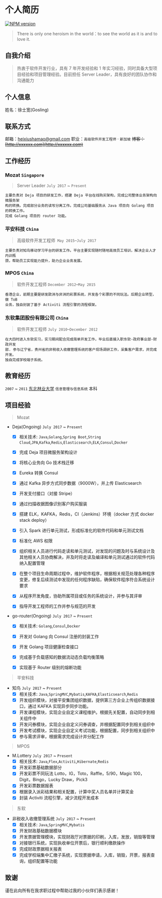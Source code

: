 # 个人简历
[![NPM version](https://badge.fury.io/js/yangjunlong.png)](http://badge.fury.io/js/yangjunlong)
> There is only one heroism in the world：to see the world as it is and to love it.

## 自我介绍
> 热衷于软件开发行业，具有 7 年开发经验和 1 年实习经验，同时具备大型项目经验和项目管理经验。目前担任 Server Leader，具有良好的团队协作和沟通能力

## 个人信息
姓名：徐士宽(Gosling)

## 联系方式
邮箱：heixiushamao@gmail.com
职业：`高级软件开发工程师` · `新加坡`
<del>博客：[http://xxxxxx.com](http://xxxxxx.com)</del>
## 工作经历

### Mozat `Singapore`
> Server Leader `July 2017` ~ `Present`
```
主要负责对 Deja 项目的研发工作，搭建 Deja 平台在线购买架构，完成公司整体业务架构向微服务架
构的转换。完成部分业务的读写分离工作。完成公司基础服务从 Java 项目向 Golang 项目的转换工作。
完成 Golang 项目的 router 功能。
```
### 平安科技 `China`
> 高级软件开发工程师` May 2015`–`July 2017`
```
主要负责对知鸟移动学习平台的研发工作。平台主要实现随时随地高效员工培训，解决企业人才内训瓶
颈，帮助员工实现能力提升，助力企业业务发展。
```

### MPOS `China`
> 软件开发工程师 `December 2012`–`May 2015`
```
香港企业，前期主要是研发欧洲与非洲的彩票系统，开发各个彩票的不同玩法。后期企业转型，做 ToB
业务，独自封装了基于 Activiti 流程引擎的流程框架。
```

### 东软集团股份有限公司 `China`
> 软件开发工程师 `July 2010`–`December 2012`
```
在大四时进入东软实习，实习期间配合完成简单开发工作，毕业后直接入职东软-政府事业部-财政开发
部. 参与辽宁省，贵州省的非税收入收缴管理系统的客户现场调研工作，采集客户需求，并完成开发。
独自完成学校端子系统。
```

## 教育经历

 `2007` ~ `2011` [东北林业大学](https://www.nefu.edu.cn/) `信息管理与信息系统` 本科

## 项目经验

> Mozat

- Deja(Ongoing) `July 2017` ~ `Present`
  - [x] 相关技术: `Java`,`Golang`,`Spring Boot`,`String Cloud`,`JPA`,`Kafka`,`Redis`,`Elasticsearch`,`ELK`,`Consul`,`Docker`
  - [x] 完成 Deja 项目微服务架构设计
  - [x] 将核心业务向 Go 技术栈迁移
  - [x] Eureka 转换 Consul
  - [x] 通过 Kafka 异步方式同步数据（9000W），并上传 Elasticsearch
  - [x] 开发支付接口（对接 Stripe）
  - [x] 通过扫描收据图像识别客户购买服装
  - [x] 搭建 ELK，KAFKA，Redis，CI（Jenkins）环境（docker 方式 docker stack deploy）
  - [x] 引入 Spark 进行单元测试，形成标准化的软件代码和单元测试文档
  - [x] 标准化 AWS 权限
  - [x] 组织相关人员进行代码走读和单元测试，对发现的问题及时与系统设计及其他相关人员协商解决，并及时将走读及编译和单元测试通过的软件代码纳入配置管理
  - [x] 在整个项目生命周期过程中，维护软件程序，根据相关规范处理各种程序变更，修复后续测试中发现的任何程序缺陷，确保软件程序符合系统设计要求
  - [x] 从程序开发角度，协助所属项目或任务的系统设计，并参与其评审
  - [x] 指导开发工程师的工作并参与规范的开发


- go-router(Ongoing) `July 2017` ~ `Present`
  - [x] 相关技术: `Golang`,`Consul`,`Docker`
  - [x] 开发对 Golang 向 Consul 注册的封装工作
  - [x] 开发 Golang 项目健康检查接口
  - [x] 完成基于负载感知的数据流动态负载均衡策略
  - [x] 实现基于 Router 级别的熔断功能


> 平安科技

- 知鸟 `July 2017` ~ `Present`
  - [x] 相关技术: `Java`,`SpringMVC`,`Mybatis`,`KAFKA`,`Elasticsearch`,`Redis`
  - [x] 开发组织模块，对接平安集团组织数据，提供第三方企业上传组织数据接口，通过 KAFKA 实现异步同步功能。
  - [x] 开发课程模块，实现企业自定义课程维护。根据先关配置，自动同步到相关组件中
  - [x] 开发问券模块，实现企业自定义问券调查，并根据配置同步到相关组织中
  - [x] 开发考试模块，实现企业自定义考试功能，根据配置，同步到相关组织中
  - [x] 参与需求评审，根据需求完成设计并分配工作

> MPOS

- M.Lottery `July 2017` ~ `Present`
  - [x] 相关技术: `Java`,`Flex`,`Activiti`,`Hibernate`,`Redis`
  - [x] 开发彩票基础数据部分
  - [x] 开发彩票不同玩法 Lotto，IG，Toto，Raffle，5/90，Magic 100，Digit，Bingo，Lucky Draw，Pick3
  - [x] 开发彩票数据报表
  - [x] 根据录入派彩结果和相关配置，计算中奖人员名单并计算奖金
  - [x] 封装 Activiti 流程引擎，减少流程开发成本

> 东软

- 非税收入收缴管理系统 `July 2017` ~ `Present`
  - [x] 相关技术: `Java`,`SpringMVC`,`Mybatis`
  - [x] 开发财政基础数据模块
  - [x] 开发票据管理模块，实现财政厅对票据的印刷，入库，发放，销毁等管理
  - [x] 对接银行系统，实现执收单位开票后，银行顺利缴款操作
  - [x] 完成财政票据相关报表
  - [x] 完成学校端集中汇缴子系统，实现票据申请，入库，销毁，开票，报表查询，组织配置等功能

## 致谢
谨在此向所有在我求职过程中帮助过我的小伙伴们表示感谢！
  
<!-- ## 最后
如果你觉得我的简历还不错的话，通过支付宝打赏我

<img src="https://raw.githubusercontent.com/yangjunlong/resume/master/assets/weixin.jpg" alt="微信捐赠" title="微信捐赠" />

又或者，你跟我很熟？

<img src="https://raw.githubusercontent.com/yangjunlong/resume/master/assets/zhuang13.jpg" alt="简历求扩散" title="简历求扩散~" width="250px" />

那么，请`速扩散`此`简历`~

#### 彩蛋? :blush:
[前端面试题库](https://github.com/yangjunlong/resume/wiki)



如果你对此简历有任何问题，欢迎提[issue](https://github.com/yangjunlong/resume/issues)。

-->
